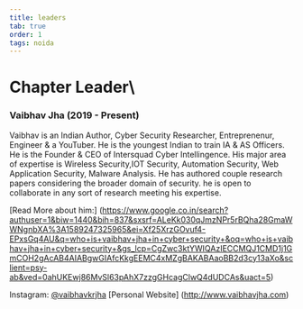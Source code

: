 ```yaml
---
title: leaders
tab: true
order: 1
tags: noida
---
```


# **Chapter Leader**\

### Vaibhav Jha (2019 - Present)

Vaibhav is an Indian Author, Cyber Security Researcher, Entreprenenur, Engineer & a YouTuber. 
He is the youngest Indian to train IA & AS Officers. He is the Founder & CEO of Intersquad Cyber Intellingence.
His major area of expertise is Wireless Security,IOT Security, Automation Security, Web Application Security, Malware Analysis. 
He has authored couple research papers considering the broader domain of security. he is open to collaborate in any sort of research meeting his expertise.

[Read More about him:] (https://www.google.co.in/search?authuser=1&biw=1440&bih=837&sxsrf=ALeKk030qJmzNPr5rBQha28GmaWWNgnbXA%3A1589247325965&ei=Xf25XrzGOvuf4-EPxsGq4AU&q=who+is+vaibhav+jha+in+cyber+security+&oq=who+is+vaibhav+jha+in+cyber+security+&gs_lcp=CgZwc3ktYWIQAzIECCMQJ1CMD1j1GmCOH2gAcAB4AIABgwGIAfcKkgEEMC4xMZgBAKABAaoBB2d3cy13aXo&sclient=psy-ab&ved=0ahUKEwj86MvSl63pAhX7zzgGHcagClwQ4dUDCAs&uact=5)

Instagram: [@vaibhavkrjha](https://www.instagram.com/vaibhavkrjha)
[Personal Website] (http://www.vaibhavjha.com)
